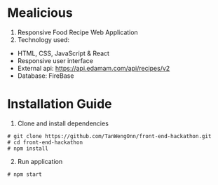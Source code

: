 # Mealicious
1. Responsive Food Recipe Web Application
2. Technology used:  
- HTML, CSS, JavaScript & React  
- Responsive user interface  
- External api: https://api.edamam.com/api/recipes/v2  
- Database: FireBase  

# Installation Guide
1. Clone and install dependencies
```
# git clone https://github.com/TanWengOnn/front-end-hackathon.git
# cd front-end-hackathon
# npm install 
```
2. Run application
```
# npm start
```
